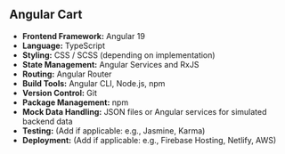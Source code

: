 ## Angular Cart

- **Frontend Framework:** Angular 19  
- **Language:** TypeScript  
- **Styling:** CSS / SCSS (depending on implementation)  
- **State Management:** Angular Services and RxJS  
- **Routing:** Angular Router  
- **Build Tools:** Angular CLI, Node.js, npm  
- **Version Control:** Git  
- **Package Management:** npm  
- **Mock Data Handling:** JSON files or Angular services for simulated backend data  
- **Testing:** (Add if applicable: e.g., Jasmine, Karma)  
- **Deployment:** (Add if applicable: e.g., Firebase Hosting, Netlify, AWS)  

